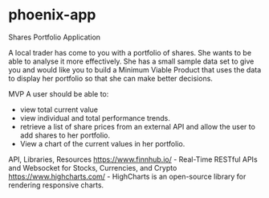 # phoenix-app

Shares Portfolio Application

A local trader has come to you with a portfolio of shares. She wants to be able to analyse it more effectively. She has a small sample data set to give you and would like you to build a Minimum Viable Product that uses the data to display her portfolio so that she can make better decisions.

MVP
A user should be able to:
 - view total current value
 - view individual and total performance trends.
 - retrieve a list of share prices from an external API and allow the user to add shares to her portfolio.
 - View a chart of the current values in her portfolio.

API, Libraries, Resources
https://www.finnhub.io/ - Real-Time RESTful APIs and Websocket for Stocks, Currencies, and Crypto
https://www.highcharts.com/ - HighCharts is an open-source library for rendering responsive charts.
